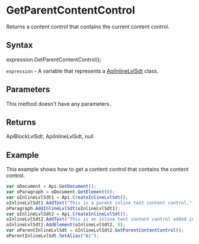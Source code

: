 # GetParentContentControl

Returns a content control that contains the current content control.

## Syntax

expression.GetParentContentControl();

`expression` - A variable that represents a [ApiInlineLvlSdt](../ApiInlineLvlSdt.md) class.

## Parameters

This method doesn't have any parameters.

## Returns

ApiBlockLvlSdt, ApiInlineLvlSdt, null

## Example

This example shows how to get a content control that contains the content control.

```javascript
var oDocument = Api.GetDocument();
var oParagraph = oDocument.GetElement(0);
var oInlineLvlSdt1 = Api.CreateInlineLvlSdt();
oInlineLvlSdt1.AddText("This is a parent inline text content control.");
oParagraph.AddInlineLvlSdt(oInlineLvlSdt1);
var oInlineLvlSdt2 = Api.CreateInlineLvlSdt();
oInlineLvlSdt2.AddText("This is an inline text content control added in another content control.");
oInlineLvlSdt1.AddElement(oInlineLvlSdt2, 0);
var oParentInlineLvlSdt = oInlineLvlSdt2.GetParentContentControl();
oParentInlineLvlSdt.SetAlias("№1");
```
